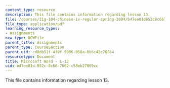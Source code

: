 ```yaml
---
content_type: resource
description: This file contains information regarding lesson 13.
file: /courses/21g-104-chinese-iv-regular-spring-2004/b47ee81d852c8c667602c58eb27069cc_MIT21G_104S04_L13.pdf
file_type: application/pdf
learning_resource_types:
- Assignments
ocw_type: OCWFile
parent_title: Assignments
parent_type: CourseSection
parent_uid: cd8db91f-4f0f-5996-058a-0b6c42e78284
resourcetype: Document
title: Microsoft Word - L-13
uid: b47ee81d-852c-8c66-7602-c58eb27069cc
---
```

This file contains information regarding lesson 13.

